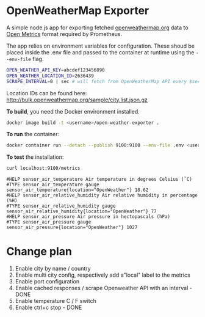 # OpenWeatherMap Exporter

A simple node.js app for exporting fetched [openweathermap.org](http://openweathermap.org) data to [Open Metrics](https://openmetrics.io/) format required by Prometheus.

The app relies on environment variables for configuration. These shoud be placed inside the .env file and passed to the container at runtime using the `--env-file` flag.

```bash
OPEN_WEATHER_API_KEY=abcdef123456890
OPEN_WEATHER_LOCATION_ID=2636439
SCRAPE_INTERVAL=0 | sec # will fetch from OpenWeatherMap API every $sec seconds
```

Location IDs can be found here: http://bulk.openweathermap.org/sample/city.list.json.gz

**To build**, you need the Docker environment installed. 

```bash
docker image build -t <username>/open-weather-exporter .
```

**To run** the container:

```bash
docker container run --detach --publish 9100:9100 --env-file .env <username>/open-weather-exporter 
```

**To test** the installation:
```bash
curl localhost:9100/metrics
```

```
#HELP sensor_air_temperature Air temperature in degrees Celsius (˚C)
#TYPE sensor_air_temperature gauge
sensor_air_temperature{location="OpenWeather"} 18.62
#HELP sensor_air_relative_humidity Air relative humidity in percentage (%H)
#TYPE sensor_air_relative_humidity gauge
sensor_air_relative_humidity{location="OpenWeather"} 77
#HELP sensor_air_pressure Air pressure in hectopascals (hPa)
#TYPE sensor_air_pressure gauge
sensor_air_pressure{location="OpenWeather"} 1027
```

# Change plan

1. Enable city by name / country
1. Enable multi city config, respectively add a"local" label to the metrics
1. Enable port configuration
1. Enable cached responses / scrape Openweather API with an interval - DONE
1. Enable temperature C / F switch
1. Enable ctrl+c stop - DONE
